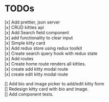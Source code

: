 # TODOs

[x] Add prettier, json server  
[x] CRUD kitties api  
[x] Add Search field component  
[x] add functionality to clear input  
[x] Simple kitty card  
[x] Add redux store using redux toolkit  
[x] Create search query hook with redux state  
[x] Add routes  
 [x] Create home route renders all kitties.  
 [x] create add kitty modal route  
 [x] create edit kitty modal route

[] Add bio and image picker to add/edit kitty form  
[] Redesign kitty card with bio and image.  
[] Add component tests.

